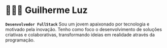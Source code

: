 # 👨🏻‍💻 Guilherme Luz

**`Desenvolvedor FullStack`**
Sou um jovem apaixonado por tecnologia e motivado pela inovação. Tenho como foco o desenvolvimento de soluções criativas e colaborativas, transformando ideias em realidade através da programação.
